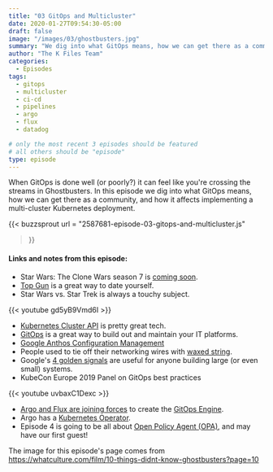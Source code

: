 ```yaml
---
title: "03 GitOps and Multicluster"
date: 2020-01-27T09:54:30-05:00
draft: false
image: "/images/03/ghostbusters.jpg"
summary: "We dig into what GitOps means, how we can get there as a community, and how it affects implementing a multi-cluster Kubernetes deployment."
author: "The K Files Team"
categories: 
  - Episodes
tags:
  - gitops
  - multicluster
  - ci-cd
  - pipelines
  - argo
  - flux
  - datadog

# only the most recent 3 episodes should be featured
# all others should be "episode"
type: episode
---
```


When GitOps is done well (or poorly?) it can feel like you're crossing the streams in Ghostbusters. In this episode we dig into what GitOps means, how we can get there as a community, and how it affects implementing a multi-cluster Kubernetes deployment.

{{< buzzsprout 
url = "2587681-episode-03-gitops-and-multicluster.js"
>}}

#### Links and notes from this episode: 

* Star Wars: The Clone Wars season 7 is [coming soon](https://www.imdb.com/title/tt0458290/episodes?season=7).
* [Top Gun](https://www.imdb.com/title/tt0092099/) is a great way to date yourself.
* Star Wars vs. Star Trek is always a touchy subject. 

{{< youtube gd5yB9Vmd6I >}}

* [Kubernetes Cluster API](https://github.com/kubernetes-sigs/cluster-api) is pretty great tech. 
* [GitOps](https://www.weave.works/blog/gitops-operations-by-pull-request) is a great way to build out and maintain your IT platforms.
* [Google Anthos Configuration Management](https://cloud.google.com/anthos/config-management/)
* People used to tie off their networking wires with [waxed string](https://en.wikipedia.org/wiki/Cable_lacing). 
* Google's [4 golden signals](https://landing.google.com/sre/sre-book/chapters/monitoring-distributed-systems/#xref_monitoring_golden-signals) are useful for anyone building large (or even small) systems.
* KubeCon Europe 2019 Panel on GitOps best practices 

{{< youtube uvbaxC1Dexc >}}

* [Argo and Flux are joining forces](https://www.weave.works/blog/argo-flux-join-forces) to create the [GitOps Engine](https://github.com/argoproj/gitops-engine/).
* Argo has a [Kubernetes Operator](https://github.com/argoproj-labs/argocd-operator).
* Episode 4 is going to be all about [Open Policy Agent (OPA)](https://www.openpolicyagent.org/), and may have our first guest!

The image for this episode's page comes from https://whatculture.com/film/10-things-didnt-know-ghostbusters?page=10